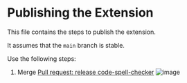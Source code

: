 # Publishing the Extension

This file contains the steps to publish the extension.

It assumes that the `main` branch is stable.

Use the following steps:

1. Merge [Pull request: release code-spell-checker](https://github.com/streetsidesoftware/vscode-spell-checker/pulls?q=is%3Apr+is%3Aopen+release+code-spell-checker)
   ![image](https://user-images.githubusercontent.com/3740137/183303675-00115b4c-4be1-49a5-8931-2f471a6eeb01.png)
